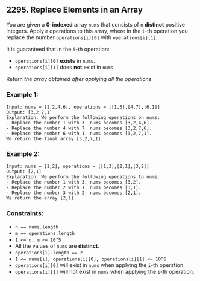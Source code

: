 ## 2295. Replace Elements in an Array

You are given a **0-indexed** array ```nums``` that consists of ```n``` **distinct** positive integers. Apply ```m``` operations to this array, where in the ```i```-th operation you replace the number ```operations[i][0]``` with ```operations[i][1]```.

It is guaranteed that in the ```i```-th operation:

* ```operations[i][0]``` **exists** in ```nums```.
* ```operations[i][1]``` does **not** exist in ```nums```.

Return *the array obtained after applying all the operations*.

### Example 1:
```
Input: nums = [1,2,4,6], operations = [[1,3],[4,7],[6,1]]
Output: [3,2,7,1]
Explanation: We perform the following operations on nums:
- Replace the number 1 with 3. nums becomes [3,2,4,6].
- Replace the number 4 with 7. nums becomes [3,2,7,6].
- Replace the number 6 with 1. nums becomes [3,2,7,1].
We return the final array [3,2,7,1].
```
### Example 2:
```
Input: nums = [1,2], operations = [[1,3],[2,1],[3,2]]
Output: [2,1]
Explanation: We perform the following operations to nums:
- Replace the number 1 with 3. nums becomes [3,2].
- Replace the number 2 with 1. nums becomes [3,1].
- Replace the number 3 with 2. nums becomes [2,1].
We return the array [2,1].
```

### Constraints:

* ```n == nums.length```
* ```m == operations.length```
* ```1 <= n, m <= 10^5```
* All the values of ```nums``` are **distinct**.
* ```operations[i].length == 2```
* ```1 <= nums[i], operations[i][0], operations[i][1] <= 10^6```
* ```operations[i][0]``` will exist in ```nums``` when applying the ```i```-th operation.
* ```operations[i][1]``` will not exist in ```nums``` when applying the ```i```-th operation.